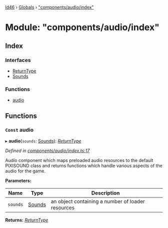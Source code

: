 [ld46](../README.md) › [Globals](../globals.md) › ["components/audio/index"](_components_audio_index_.md)

# Module: "components/audio/index"

## Index

### Interfaces

* [ReturnType](../interfaces/_components_audio_index_.returntype.md)
* [Sounds](../interfaces/_components_audio_index_.sounds.md)

### Functions

* [audio](_components_audio_index_.md#const-audio)

## Functions

### `Const` audio

▸ **audio**(`sounds`: [Sounds](../interfaces/_components_audio_index_.sounds.md)): *[ReturnType](../interfaces/_components_audio_index_.returntype.md)*

*Defined in [components/audio/index.ts:17](https://github.com/jrod-disco/ld46-keepalive/blob/5db6013/src/components/audio/index.ts#L17)*

Audio component which maps preloaded audio resources to the
default PIXISOUND class and returns functions which handle
various aspects of the audio for the game.

**Parameters:**

Name | Type | Description |
------ | ------ | ------ |
`sounds` | [Sounds](../interfaces/_components_audio_index_.sounds.md) | an object containing a number of loader resources  |

**Returns:** *[ReturnType](../interfaces/_components_audio_index_.returntype.md)*
